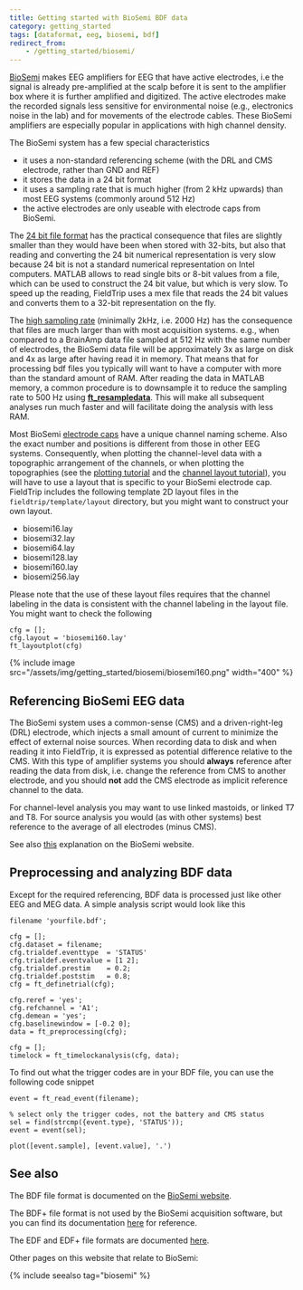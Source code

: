 ```yaml
---
title: Getting started with BioSemi BDF data
category: getting_started
tags: [dataformat, eeg, biosemi, bdf]
redirect_from:
    - /getting_started/biosemi/
---
```


[BioSemi](http://www.biosemi.com) makes EEG amplifiers for EEG that have active electrodes, i.e the signal is already pre-amplified at the scalp before it is sent to the amplifier box where it is further amplified and digitized. The active electrodes make the recorded signals less sensitive for environmental noise (e.g., electronics noise in the lab) and for movements of the electrode cables. These BioSemi amplifiers are especially popular in applications with high channel density.

The BioSemi system has a few special characteristics

- it uses a non-standard referencing scheme (with the DRL and CMS electrode, rather than GND and REF)
- it stores the data in a 24 bit format
- it uses a sampling rate that is much higher (from 2 kHz upwards) than most EEG systems (commonly around 512 Hz)
- the active electrodes are only useable with electrode caps from BioSemi.

The [24 bit file format](http://www.biosemi.com/faq/file_format.htm) has the practical consequence that files are slightly smaller than they would have been when stored with 32-bits, but also that reading and converting the 24 bit numerical representation is very slow because 24 bit is not a standard numerical representation on Intel computers. MATLAB allows to read single bits or 8-bit values from a file, which can be used to construct the 24 bit value, but which is very slow. To speed up the reading, FieldTrip uses a mex file that reads the 24 bit values and converts them to a 32-bit representation on the fly.

The [high sampling rate](http://www.biosemi.com/faq/adjust_samplerate.htm) (minimally 2kHz, i.e. 2000 Hz) has the consequence that files are much larger than with most acquisition systems. e.g., when compared to a BrainAmp data file sampled at 512 Hz with the same number of electrodes, the BioSemi data file will be approximately 3x as large on disk and 4x as large after having read it in memory. That means that for processing bdf files you typically will want to have a computer with more than the standard amount of RAM. After reading the data in MATLAB memory, a common procedure is to downsample it to reduce the sampling rate to 500 Hz using **[ft_resampledata](/reference/ft_resampledata)**. This will make all subsequent analyses run much faster and will facilitate doing the analysis with less RAM.

Most BioSemi [electrode caps](http://www.biosemi.com/headcap.htm) have a unique channel naming scheme. Also the exact number and positions is different from those in other EEG systems. Consequently, when plotting the channel-level data with a topographic arrangement of the channels, or when plotting the topographies (see the [plotting tutorial](/tutorial/plotting#plotting_data_at_the_channel_level) and the [channel layout tutorial](/tutorial/plotting/layout)), you will have to use a layout that is specific to your BioSemi electrode cap. FieldTrip includes the following template 2D layout files in the `fieldtrip/template/layout` directory, but you might want to construct your own layout.

- biosemi16.lay
- biosemi32.lay
- biosemi64.lay
- biosemi128.lay
- biosemi160.lay
- biosemi256.lay

Please note that the use of these layout files requires that the channel labeling in the data is consistent with the channel labeling in the layout file. You might want to check the following

    cfg = [];
    cfg.layout = 'biosemi160.lay'
    ft_layoutplot(cfg)

{% include image src="/assets/img/getting_started/biosemi/biosemi160.png" width="400" %}

## Referencing BioSemi EEG data

The BioSemi system uses a common-sense (CMS) and a driven-right-leg (DRL) electrode, which injects a small amount of current to minimize the effect of external noise sources. When recording data to disk and when reading it into FieldTrip, it is expressed as potential difference relative to the CMS. With this type of amplifier systems you should **always** reference after reading the data from disk, i.e. change the reference from CMS to another electrode, and you should **not** add the CMS electrode as implicit reference channel to the data.

For channel-level analysis you may want to use linked mastoids, or linked T7 and T8. For source analysis you would (as with other systems) best reference to the average of all electrodes (minus CMS).

See also [this](http://www.biosemi.com/faq/cms&drl.htm) explanation on the BioSemi website.

## Preprocessing and analyzing BDF data

Except for the required referencing, BDF data is processed just like other EEG and MEG data. A simple analysis script would look like this

    filename 'yourfile.bdf';

    cfg = [];
    cfg.dataset = filename;
    cfg.trialdef.eventtype  = 'STATUS'
    cfg.trialdef.eventvalue = [1 2];
    cfg.trialdef.prestim    = 0.2;
    cfg.trialdef.poststim   = 0.8;
    cfg = ft_definetrial(cfg);

    cfg.reref = 'yes';
    cfg.refchannel = 'A1';
    cfg.demean = 'yes';
    cfg.baselinewindow = [-0.2 0];
    data = ft_preprocessing(cfg);

    cfg = [];
    timelock = ft_timelockanalysis(cfg, data);

To find out what the trigger codes are in your BDF file, you can use the following code snippet

    event = ft_read_event(filename);

    % select only the trigger codes, not the battery and CMS status
    sel = find(strcmp({event.type}, 'STATUS'));
    event = event(sel);

    plot([event.sample], [event.value], '.')

## See also

The BDF file format is documented on the [BioSemi website](https://www.biosemi.com/faq/file_format.htm).

The BDF+ file format is not used by the BioSemi acquisition software, but you can find its documentation [here](https://www.teuniz.net/edfbrowser/bdfplus%20format%20description.html) for reference.

The EDF and EDF+ file formats are documented [here](https://www.edfplus.info).

Other pages on this website that relate to BioSemi:

{% include seealso tag="biosemi" %}